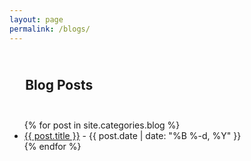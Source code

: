 ```yaml
---
layout: page
permalink: /blogs/
---
```


<h2 style="padding: 5%;">Blog Posts</h2>
<ul>
  {% for post in site.categories.blog %}
    <li>
      <a href="{{ post.url }}">{{ post.title }}</a> - {{ post.date | date: "%B %-d, %Y" }}
    </li>
  {% endfor %}
</ul>